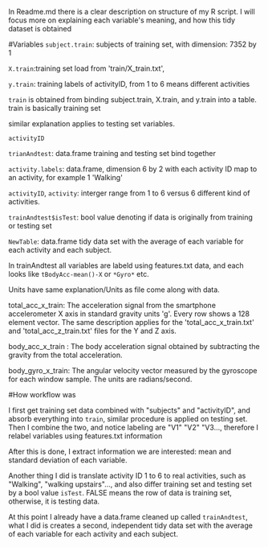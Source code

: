In Readme.md there is a clear description on structure of my R script. I will focus more on explaining each variable's meaning, and how 
this tidy dataset is obtained

#Variables
`subject.train`: subjects of training set, with dimension: 7352 by 1

`X.train`:training set load from 'train/X_train.txt',

`y.train`: training labels of activityID, from 1 to 6 means different activities

`train` is obtained from binding subject.train, X.train, and y.train into a table. train is basically training set

similar explanation applies to testing set variables.

`activityID`

`trianAndtest`: data.frame training and testing set bind together

`activity.labels`: data.frame, dimension 6 by 2 with each activity ID map to an activity, for example 1 'Walking'

`activityID`, `activity`: interger range from 1 to 6 versus 6 different kind of activities.

`trainAndtest$isTest`: bool value denoting if data is originally from training or testing set

`NewTable`: data.frame tidy data set with the average of each variable for each activity and each subject.

In trainAndtest all variables are labeld using features.txt data, and each looks like `tBodyAcc-mean()-X` or `*Gyro*` etc.

Units have same explanation/Units as file come along with data.

total_acc_x_train: The acceleration signal from the smartphone accelerometer X axis in standard gravity units 'g'. Every row shows a 128 element vector. The same description applies for the 'total_acc_x_train.txt' and 'total_acc_z_train.txt' files for the Y and Z axis. 

body_acc_x_train : The body acceleration signal obtained by subtracting the gravity from the total acceleration. 

body_gyro_x_train: The angular velocity vector measured by the gyroscope for each window sample. The units are radians/second. 


#How workflow was

I first get training set data combined with "subjects" and "activityID", and absorb everything into `train`, similar procedure is 
applied on testing set.
Then I combine the two, and notice labeling are "V1" "V2" "V3..., therefore I relabel variables using features.txt information

After this is done, I extract information we are interested: mean and standard deviation of each variable.
 
 Another thing I did is translate activity ID 1 to 6 to real activities, such as "Walking", "walking upstairs"..., and also differ training set and
 testing set by a bool value `isTest`. FALSE means the row of data is training set, otherwise, it is testing data.
 
 At this point I already have a data.frame cleaned up called `trainAndtest`, what I did is creates a second, independent tidy data set with the average of
 each variable for each activity and each subject.


